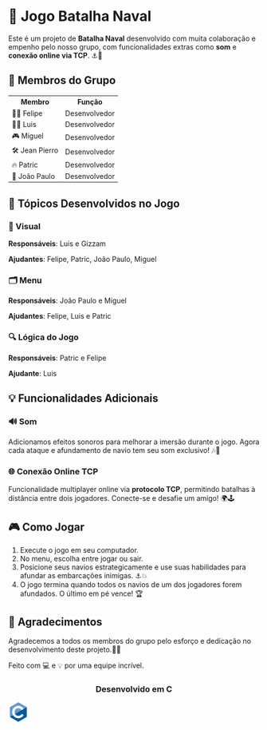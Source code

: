 
<h1>🎯 Jogo Batalha Naval</h1>
<p>Este é um projeto de <strong>Batalha Naval</strong> desenvolvido com muita colaboração e empenho pelo nosso grupo, com funcionalidades extras como <strong>som</strong> e <strong>conexão online via TCP</strong>. ⚓️🌊</p>

<div class="section">
        <h2>🌟 Membros do Grupo</h2>
        <table>
            <tr>
                <th>Membro</th>
                <th>Função</th>
            </tr>
            <tr>
                <td>🧑‍💻 Felipe</td>
                <td>Desenvolvedor</td>
            </tr>
            <tr>
                <td>🧑‍🎨 Luis</td>
                <td>Desenvolvedor</td>
            </tr>
            <tr>
                <td>🎮 Miguel</td>
                <td>Desenvolvedor</td>
            </tr>
            <tr>
                <td>🛠️ Jean Pierro</td>
                <td>Desenvolvedor</td>
            </tr>
            <tr>
                <td>🔥 Patric</td>
                <td>Desenvolvedor</td>
            </tr>
            <tr>
                <td>🎲 João Paulo</td>
                <td>Desenvolvedor</td>
            </tr>
        </table>
    </div>

 <div class="section">
        <h2>🚀 Tópicos Desenvolvidos no Jogo</h2>
        
<h3>🎨 Visual</h3>
<p><strong>Responsáveis</strong>: Luis e Gizzam</p>
<p><strong>Ajudantes</strong>: Felipe, Patric, João Paulo, Miguel</p>

<h3>🗂️ Menu</h3>
 <p><strong>Responsáveis</strong>: João Paulo e Miguel</p>
 <p><strong>Ajudantes</strong>: Felipe, Luis e Patric</p>

  <h3>🔍 Lógica do Jogo</h3>  
<p><strong>Responsáveis</strong>: Patric e Felipe</p>
 <p><strong>Ajudante</strong>: Luis</p>
 </div>

<div class="section">
        <h2>💡 Funcionalidades Adicionais</h2>

 <h3>🔊 Som</h3>
        <p>Adicionamos efeitos sonoros para melhorar a imersão durante o jogo. Agora cada ataque e afundamento de navio tem seu som exclusivo! 🎶🎯</p>

 <h3>🌐 Conexão Online TCP</h3>
        <p>Funcionalidade multiplayer online via <strong>protocolo TCP</strong>, permitindo batalhas à distância entre dois jogadores. Conecte-se e desafie um amigo! 🌍🕹️</p>
    </div>

<div class="section">
        <h2>🎮 Como Jogar</h2>
        <ol>
            <li>Execute o jogo em seu computador.</li>
            <li>No menu, escolha entre jogar ou sair.</li>
            <li>Posicione seus navios estrategicamente e use suas habilidades para afundar as embarcações inimigas. ⚓💥</li>
            <li>O jogo termina quando todos os navios de um dos jogadores forem afundados. O último em pé vence! 🏆</li>
        </ol>
    </div>

<div class="section">
        <h2>🙌 Agradecimentos</h2>
        <p>Agradecemos a todos os membros do grupo pelo esforço e dedicação no desenvolvimento deste projeto.🎉👏</p>
    </div>

<footer>
        <p>Feito com 💻 e 💡 por uma equipe incrível.</p>
    </footer>



<h3 align="center">Desenvolvido em C</h3>

<p align="left"> <a href="https://www.cprogramming.com/" target="_blank" rel="noreferrer"> <img src="https://raw.githubusercontent.com/devicons/devicon/master/icons/c/c-original.svg" alt="c" width="40" height="40"/> </a> </p>


